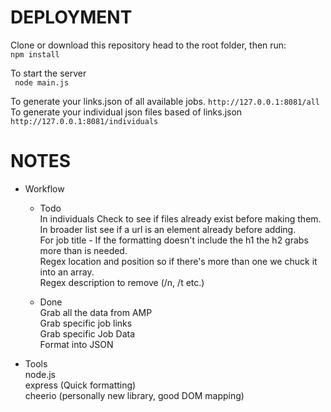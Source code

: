 # DEPLOYMENT  
Clone or download this repository head to the root folder, then run:    
` npm install `  

To start the server  
`  node main.js `  

To generate your links.json of all available jobs.
`http://127.0.0.1:8081/all`  
To generate your individual json files based of links.json
`http://127.0.0.1:8081/individuals`

# NOTES

* Workflow    
  * Todo  
  In individuals Check to see if files already exist before making them.  
  In broader list see if a url is an element already before adding.  
  For job title - If the formatting doesn't include the h1 the h2 grabs more than is needed.   
  Regex location and position so if there's more than one we chuck it into an array.  
  Regex description to remove (/n, /t etc.)

  * Done  
  Grab all the data from AMP  
  Grab specific job links  
  Grab specific Job Data  
  Format into JSON


* Tools  
  node.js  
  express (Quick formatting)  
  cheerio (personally new library, good DOM mapping)  

